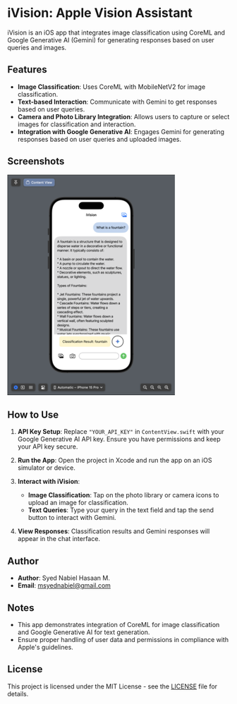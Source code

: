 # iVision: Apple Vision Assistant

iVision is an iOS app that integrates image classification using CoreML and Google Generative AI (Gemini) for generating responses based on user queries and images.

## Features

- **Image Classification**: Uses CoreML with MobileNetV2 for image classification.
- **Text-based Interaction**: Communicate with Gemini to get responses based on user queries.
- **Camera and Photo Library Integration**: Allows users to capture or select images for classification and interaction.
- **Integration with Google Generative AI**: Engages Gemini for generating responses based on user queries and uploaded images.

## Screenshots

<img src="screenshot1.png" alt="Screenshot 1" height="500">

## How to Use

1. **API Key Setup**: Replace `"YOUR_API_KEY"` in `ContentView.swift` with your Google Generative AI API key. Ensure you have permissions and keep your API key secure.

2. **Run the App**: Open the project in Xcode and run the app on an iOS simulator or device.

3. **Interact with iVision**:
   - **Image Classification**: Tap on the photo library or camera icons to upload an image for classification.
   - **Text Queries**: Type your query in the text field and tap the send button to interact with Gemini.

4. **View Responses**: Classification results and Gemini responses will appear in the chat interface.

## Author

- **Author**: Syed Nabiel Hasaan M.
- **Email**: msyednabiel@gmail.com

## Notes

- This app demonstrates integration of CoreML for image classification and Google Generative AI for text generation.
- Ensure proper handling of user data and permissions in compliance with Apple's guidelines.

## License

This project is licensed under the MIT License - see the [LICENSE](LICENSE) file for details.
